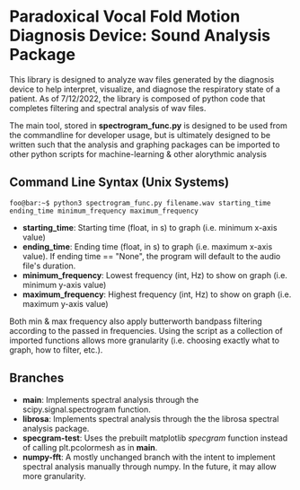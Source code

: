 # Paradoxical Vocal Fold Motion Diagnosis Device: Sound Analysis Package
This library is designed to analyze wav files generated by the diagnosis device to help interpret, visualize, and diagnose the respiratory state of a patient. As of 7/12/2022, the library is composed of python code that completes filtering and spectral analysis of wav files.

The main tool, stored in __spectrogram_func.py__ is designed to be used from the commandline for developer usage, but is ultimately designed to be written such that the analysis and graphing packages can be imported to other python scripts for machine-learning & other alorythmic analysis

## Command Line Syntax (Unix Systems)
```console
foo@bar:~$ python3 spectrogram_func.py filename.wav starting_time ending_time minimum_frequency maximum_frequency
```

- **starting_time**: Starting time (float, in s) to graph (i.e. minimum x-axis value)
- **ending_time**: Ending time (float, in s) to graph (i.e. maximum x-axis value). If ending time == "None", the program will default to the audio file's duration.
- **minimum_frequency**: Lowest frequency (int, Hz) to show on graph (i.e. minimum y-axis value)
- **maximum_frequency**: Highest frequency (int, Hz) to show on graph (i.e. maximum y-axis value)

Both min & max frequency also apply butterworth bandpass filtering according to the passed in frequencies. Using the script as a collection of imported functions allows more granularity (i.e. choosing exactly what to graph, how to filter, etc.).

## Branches
- **main**: Implements spectral analysis through the scipy.signal.spectrogram function.
- **librosa**: Implements spectral analysis through the the librosa spectral analysis package.
- **specgram-test**: Uses the prebuilt matplotlib *specgram* function instead of calling plt.pcolormesh as in **main**.
- **numpy-fft**: A mostly unchanged branch with the intent to implement spectral analysis manually through numpy. In the future, it may allow more granularity.